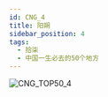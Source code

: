 ```yaml
---
id: CNG_4
title: 阳朔
sidebar_position: 4
tags:
  - 拾柒
  - 中国一生必去的50个地方
---
```

![CNG_TOP50_4](/img/love/CNG_TOP50/4.jpeg)
